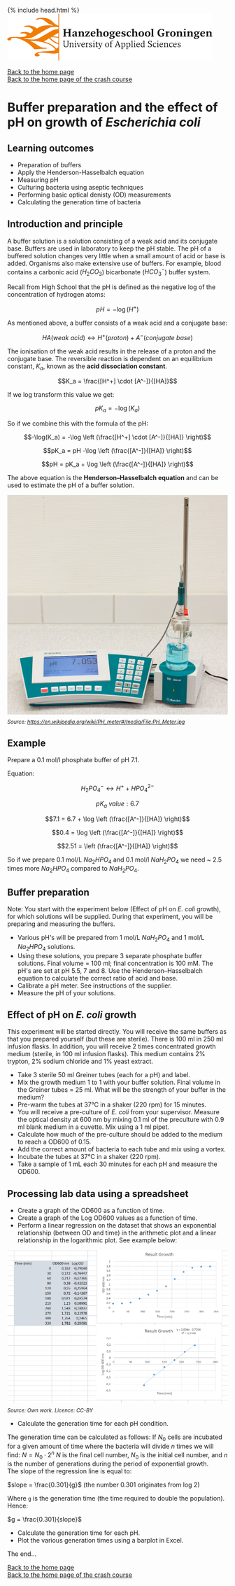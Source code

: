 {% include head.html %}
![Hanze](../hanze/hanze.png)

[Back to the home page](../index.md)  
[Back to the home page of the crash course](./short.md)  

# Buffer preparation and the effect of pH on growth of *Escherichia coli*

## Learning outcomes
- Preparation of buffers
- Apply the Henderson-Hasselbalch equation
- Measuring pH
- Culturing bacteria using aseptic techniques
- Performing basic optical denisty (OD) measurements
- Calculating the generation time of bacteria

## Introduction and principle
A buffer solution is a solution consisting of a weak acid and its conjugate base. Buffers are used in laboratory to keep the pH stable. The pH of a buffered solution changes very little when a small amount of acid or base is added. Organisms also make extensive use of buffers. For example, blood contains a carbonic acid ($H_2CO_3$) bicarbonate ($HCO_3^-$) buffer system.

Recall from High School that the pH is defined as the negative log of the concentration of hydrogen atoms:

$$pH = -\log(H^+)$$

As mentioned above, a buffer consists of a weak acid and a conjugate base:

$$HA (weak\ acid) \leftrightarrow H^+ (proton) + A^- (conjugate\ base)$$

The ionisation of the weak acid results in the release of a proton and the conjugate base. The reversible reaction is dependent on an equilibrium constant, $K_a$, known as the **acid dissociation constant**.

$$K_a = \frac{[H^+] \cdot [A^-]}{[HA]}$$

If we log transform this value we get:

$${pK_{a}} =-\log({K_{a}})$$

So if we combine this with the formula of the pH:

$$-\log(K_a) = -\log \left (\frac{[H^+] \cdot [A^-]}{[HA]} \right)$$

$$pK_a = pH -\log \left (\frac{[A^-]}{[HA]} \right)$$

$$pH = pK_a + \log \left (\frac{[A^-]}{[HA]} \right)$$  

The above equation is the **Henderson–Hasselbalch equation** and can be used to estimate the pH of a buffer solution.


![pH meter](./buffers/buffers.jpg)
*<sub>Source: https://en.wikipedia.org/wiki/PH_meter#/media/File:PH_Meter.jpg</sub>*

## Example

Prepare a 0.1 mol/l phosphate buffer of pH 7.1.

Equation:

$$H_2PO_4^- \leftrightarrow H^+ + HPO_4^{2-}$$

$$pK_a \ value: 6.7$$

$$7.1 = 6.7 + \log \left (\frac{[A^-]}{[HA]} \right)$$

$$0.4 = \log \left (\frac{[A^-]}{[HA]} \right)$$

$$2.51 = \left (\frac{[A^-]}{[HA]} \right)$$

So if we prepare 0.1 mol/L $Na_2HPO_4$ and 0.1 mol/l $NaH_2PO_4$ we need ~ 2.5 times more $Na_2HPO_4$ compared to $NaH_2PO_4$.

## Buffer preparation
Note: You start with the experiment below (Effect of pH on *E. coli* growth), for which solutions will be supplied. During that experiment, you will be preparing and measuring the buffers.
- Various pH's will be prepared from 1 mol/L $NaH_2PO_4$ and 1 mol/L $Na_2HPO_4$ solutions.
- Using these solutions, you prepare 3 separate phosphate buffer solutions. Final volume = 100 ml; final concentration is 100 mM. The pH's are set at pH 5.5, 7 and 8. Use the Henderson–Hasselbalch equation to calculate the correct ratio of acid and base.
- Calibrate a pH meter. See instructions of the supplier.
- Measure the pH of your solutions.

## Effect of pH on *E. coli* growth
This experiment will be started directly.
You will receive the same buffers as that you prepared yourself (but these are sterile). There is 100 ml in 250 ml infusion flasks. In addition, you will receive 2 times concentrated growth medium (sterile, in 100 ml infusion flasks). This medium contains 2% trypton, 2% sodium chloride and 1% yeast extract.
- Take 3 sterile 50 ml Greiner tubes (each for a pH) and label.
- Mix the growth medium 1 to 1 with your buffer solution. Final volume in the Greiner tubes = 25 ml. What will be the strength of your buffer in the medium?
- Pre-warm the tubes at 37°C in a shaker (220 rpm) for 15 minutes.
- You will receive a pre-culture of *E. coli* from your supervisor. Measure the optical density at 600 nm by mixing 0.1 ml of the preculture with 0.9 ml blank medium in a cuvette. Mix using a 1 ml pipet.
- Calculate how much of the pre-culture should be added to the medium to reach a OD600 of 0.15.
- Add the correct amount of bacteria to each tube and mix using a vortex.
- Incubate the tubes at 37°C in a shaker (220 rpm).
- Take a sample of 1 mL each 30 minutes for each pH and measure the OD600.

## Processing lab data using a spreadsheet
- Create a graph of the OD600 as a function of time.
- Create a graph of the Log OD600 values as a function of time.
- Perform a linear regression on the dataset that shows an exponential relationship (between OD and time) in the arithmetic plot and a linear relationship in the logarithmic plot. See example below:

![example](./buffers/growth_example.png)
*<sub>Source: Own work. Licence: CC-BY</sub>*

- Calculate the generation time for each pH condition.

The generation time can be calculated as follows:
If $N_0$ cells are incubated for a given amount of time where the bacteria will divide $n$ times we will find:
$N = N_0 \cdot 2^n$
$N$ is the final cell number, $N_0$ is the initial cell number, and $n$ is the number of generations during the period of exponential growth.  
The slope of the regression line is equal to:

$slope = \frac{0.301}{g}$ (the number 0.301 originates from log 2)

Where `g` is the generation time (the time required to double the population). Hence:

$g = \frac{0.301}{slope}$

- Calculate the generation time for each pH.
- Plot the various generation times using a barplot in Excel.


The end...

[Back to the home page](../index.md)  
[Back to the home page of the crash course](./short.md)  
